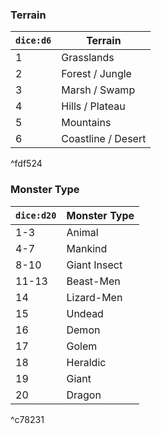 ### Terrain 

| `dice:d6` | Terrain            |
| --------- | ------------------ |
| 1         | Grasslands         |
| 2         | Forest / Jungle    |
| 3         | Marsh / Swamp      |
| 4         | Hills / Plateau    |
| 5         | Mountains          |
| 6         | Coastline / Desert |

^fdf524

### Monster Type
|`dice:d20`|Monster Type|
|---|---|
|1-3|Animal|
|4-7|Mankind|
|8-10|Giant Insect|
|11-13|Beast-Men|
|14|Lizard-Men|
|15|Undead|
|16|Demon|
|17|Golem|
|18|Heraldic|
|19|Giant|
|20|Dragon|

^c78231

